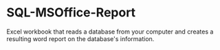 # SQL-MSOffice-Report
Excel workbook that reads a database from your computer and creates a resulting word report on the database's information.
